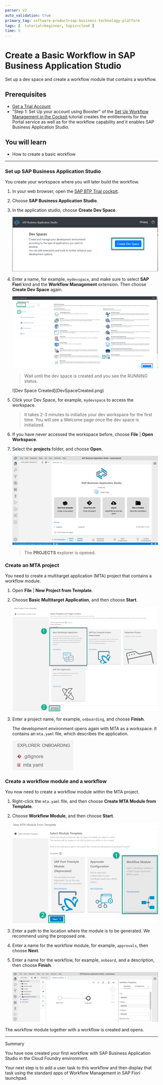 ```yaml
---
parser: v2
auto_validation: true
primary_tag: software-product>sap-business-technology-platform
tags: [  tutorial>beginner, topic>cloud ]
time: 5
---
```


# Create a Basic Workflow in SAP Business Application Studio
<!-- description --> Set up a dev space and create a workflow module that contains a workflow.

## Prerequisites
 - [Get a Trial Account](hcp-create-trial-account)
 - "Step 1: Set Up your account using Booster" of the [Set Up Workflow Management in the Cockpit](cp-starter-ibpm-employeeonboarding-1-setup) tutorial creates the entitlements for the Portal service as well as for the workflow capability and it enables SAP Business Application Studio.

## You will learn  
  - How to create a basic workflow

---
### Set up SAP Business Application Studio

You create your workspace where you will later build the workflow.

1. In your web browser, open the [SAP BTP Trial cockpit](https://account.hanatrial.ondemand.com/cockpit).

2. Choose **SAP Business Application Studio**.

3. In the application studio, choose **Create Dev Space**.

    ![Create Dev Space](create-dev-space2.png)

4. Enter a name, for example, `mydevspace`, and make sure to select **SAP Fiori** kind and the **Workflow Management** extension. Then choose **Create Dev Space** again.

    ![Select Options](mydevspace.png)

    > Wait until the dev space is created and you see the RUNNING status.
    <!-- border -->![Dev Space Created](DevSpaceCreated.png)

5. Click your Dev Space, for example, `mydevspace` to access the workspace.

    > It takes 2-3 minutes to initialize your dev workspace for the first time. You will see a Welcome page once the dev space is initialized.

6. If you have never accessed the workspace before, choose **File** | **Open Workspace**.

7. Select the **projects** folder, and choose **Open**.

    ![See Projects Folder](see-result-projects-folder.png)

    > The **PROJECTS** explorer is opened.


### Create an MTA project

You need to create a multitarget application (MTA) project that contains a workflow module.

1. Open **File** | **New Project from Template**.

2. Choose **Basic Multitarget Application**, and then choose **Start**.

    ![Select Basic MTA](select-basic-mta2.png)

3. Enter a project name, for example, `onboarding`, and choose **Finish**.

    The development environment opens again with MTA as a workspace. It contains an `mta.yaml` file, which describes the application.

    ![See YAML File](new-yaml2.png)


### Create a workflow module and a workflow

You now need to create a workflow module within the MTA project.

1. Right-click the `mta.yaml` file, and then choose **Create MTA Module from Template**.

2. Choose **Workflow Module**, and then choose **Start**.

    ![Select Workflow Module](select-wf-module.png)

3. Enter a path to the location where the module is to be generated. We recommend using the proposed one.

4. Enter a name for the workflow module, for example, `approvals`, then choose **Next**.

5. Enter a name for the workflow, for example, `onboard`, and a description, then choose **Finish**.

    ![See Simple Onboard Workflow](see-onboardwf.png)

The workflow module together with a workflow is created and opens.



---
Summary

You have now created your first workflow with SAP Business Application Studio in the Cloud Foundry environment.

Your next step is to add a user task to this workflow and then display that task using the standard apps of Workflow Management in SAP Fiori launchpad.
